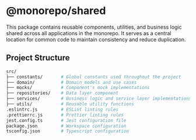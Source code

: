 # @monorepo/shared

This package contains reusable components, utilities, and business logic shared across all applications in the monorepo. It serves as a central location for common code to maintain consistency and reduce duplication.

## Project Structure

```bash
src/
├── constants/       # Global constants used throughout the project
├── domain/          # Domain models and use cases
├── mocks/           # Component's mock implementations
├── repositories/    # Data layer component
├── services/        # Business logic and service layer implementations 
├── utils/           # Reusable utility functions
.eslintrc.js         # ESLint linting rules
.prettierrc.js       # Prettier linting rules
jest.config.ts       # Jest configuration file
package.json         # Workspace configuration
tsconfig.json        # Typescript configuration
```
